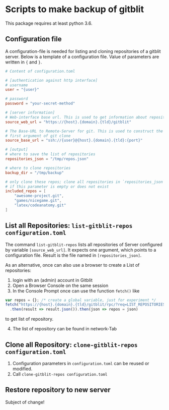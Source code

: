 # Scripts to make backup of gitblit

This package requires at least python 3.6.

## Configuration file

A configuration-file is needed for listing and cloning repositories of a
gitblit server. Below is a template of a configuration file. Value of
parameters are written in `{` and `}`.

```toml
# Content of configuration.toml

# [authentication against http interface]
# username
user = "{user}"

# password
password = "your-secret-method"

# [server information]
# Web-interface base url. This is used to get information about repositories
source_web_url = "https://{host}.{domain}.{tld}/gitblit"

# The Base-URL to Remote-Server for git. This is used to construct the
# first argument of git clone
source_base_url = "ssh://{user}@{host}.{domain}.{tld}:{port}"

# [output]
# where to save the list of repositories
repositories_json = "/tmp/repos.json"

# where to clone repositories
backup_dir = "/tmp/backup"

# only clone these repos; clone all repositories in `repositories_json` 
# if this parameter is empty or does not exist
included_repos = [
    "awesome-project.git",
    "games/nicegame.git",
    "latex/codeanatomy.git"
]
```

## List all Repositories: `list-gitblit-repos configuration.toml`

The command `list-gitblit-repos` lists all repositories of Server configured by
variable `[source_web_url]`. It expects one argument, which points to a configuration
file. Result is the file named in `[repositories_json]`.

As an alternative, once can also use a browser to create a List of repositories:

1. login with an (admin) account in Gitblit
2. Open a Browser Console on the same session
3. In the Console Prompt once can use the function `fetch()` like

```javascript
var repos = {}; /* create a global variable, just for experiment */
fetch("https://{host}.{domain}.{tld}/gitblit/rpc/?req=LIST_REPOSITORIES")
  .then(result => result.json()).then(json => repos = json)
```
   to get list of repository.

4. The list of repository can be found in network-Tab



## Clone all Repository: `clone-gitblit-repos configuration.toml`


1. Configuration parameters in `configuration.toml` can be reused or modified.
2. Call `clone-gitblit-repos configuration.toml`

## Restore repository to new server
 
Subject of change!

